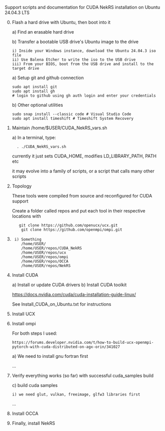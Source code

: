 Support scripts and documentation for CUDA NekRS installation on Ubuntu 24.04.3 LTS

0) Flash a hard drive with Ubuntu, then boot into it

   a) Find an erasable hard drive
   
   b) Transfer a bootable USB drive's Ubuntu image to the drive

       i) Inside your Windows instance, download the Ubuntu 24.04.3 iso file
       ii) Use Balena Etcher to write the iso to the USB drive
       iii) From your BIOS, boot from the USB drive and install to the target drive

    a) Setup git and github connection

       sudo apt install git         
       sudo apt install gh   
       # login to github using gh auth login and enter your credentials

    b) Other optional utilities
   
       sudo snap install --classic code # Visual Studio Code
       sudo apt install timeshift # Timeshift System Recovery
   
5) Maintain /home/$USER/CUDA_NekRS_vars.sh

   a) In a terminal, type:

         . ./CUDA_NekRS_vars.sh
       
   currently it just sets CUDA_HOME, modifies LD_LIBRARY_PATH, PATH etc

   it may evolve into a family of scripts, or a script that calls many other scripts

7) Topology

   These tools were compiled from source and reconfigured for CUDA support

   Create a folder called repos and put each tool in their respective locations with

          git clone https://github.com/openucx/ucx.git
           git clone https://github.com/openmpi/ompi.git

14)      i) Something
            /home/USER/
            /home/USER/repos/CUDA_NekRS
            /home/USER/repos/ucx
            /home/USER/repos/ompi
            /home/USER/repos/OCCA
            /home/USER/repos/NekRS
   
10) Install CUDA

    a) Install or update CUDA drivers
    b) Install CUDA toolkit

       https://docs.nvidia.com/cuda/cuda-installation-guide-linux/

       See Install_CUDA_on_Ubuntu.txt for instructions

11) Install UCX

12) Install ompi

    For both steps I used:

        https://forums.developer.nvidia.com/t/how-to-build-ucx-openmpi-pytorch-with-cuda-distributed-on-agx-orin/341027


    a) We need to install gnu fortran first

    ...

13) Verify everything works (so far) with successful cuda_samples build

    c) build cuda samples
        
        i) we need glut, vulkan, freeimage, glfw3 libraries first

    ...

14) Install OCCA


15) Finally, install NekRS

